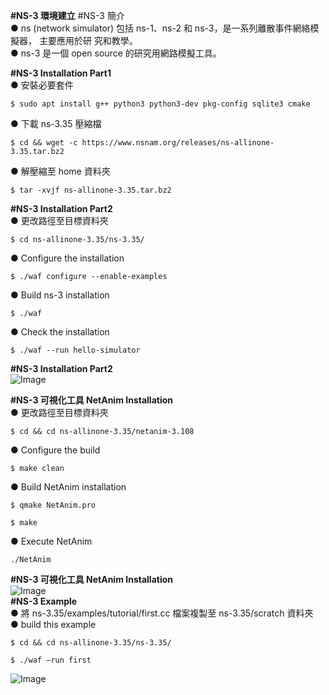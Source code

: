 **#NS-3 環境建立**
#NS-3 簡介  
● ns (network simulator) 包括 ns-1、ns-2 和 ns-3，是一系列離散事件網絡模擬器， 主要應用於研
究和教學。  
● ns-3 是一個 open source 的研究用網路模擬工具。  

**#NS-3 Installation Part1**  
● 安裝必要套件  
```
$ sudo apt install g++ python3 python3-dev pkg-config sqlite3 cmake
```  
● 下載 ns-3.35 壓縮檔  
```
$ cd && wget -c https://www.nsnam.org/releases/ns-allinone-3.35.tar.bz2
```
● 解壓縮至 home 資料夾  
```
$ tar -xvjf ns-allinone-3.35.tar.bz2
```
**#NS-3 Installation Part2**  
● 更改路徑至目標資料夾  
```
$ cd ns-allinone-3.35/ns-3.35/
```
● Configure the installation  
```
$ ./waf configure --enable-examples
```
● Build ns-3 installation  
```
$ ./waf
```
● Check the installation  
```
$ ./waf --run hello-simulator
```
**#NS-3 Installation Part2**  
![Image](https://github.com/user-attachments/assets/ecb42d5b-e78d-4f98-9d04-a78dfdfbc15a)

**#NS-3 可視化工具 NetAnim Installation**  
● 更改路徑至目標資料夾  
```
$ cd && cd ns-allinone-3.35/netanim-3.108
```
● Configure the build  
```
$ make clean
```
● Build NetAnim installation  
```
$ qmake NetAnim.pro
```
```
$ make
```  
● Execute NetAnim  
```
./NetAnim
```
**#NS-3 可視化工具 NetAnim Installation**  
![Image](https://github.com/user-attachments/assets/da5df35d-7769-4943-8133-c7a740300aea)  
**#NS-3 Example**  
● 將 ns-3.35/examples/tutorial/first.cc 檔案複製至 ns-3.35/scratch 資料夾  
● build this example  
```
$ cd && cd ns-allinone-3.35/ns-3.35/
```
```
$ ./waf –run first
```
![Image](https://github.com/user-attachments/assets/85e40f5f-c90a-4090-9b05-36e623f84db7)





